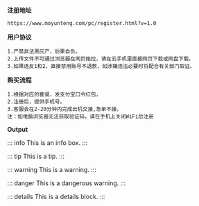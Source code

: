 
**注册地址**

````
https://www.moyunteng.com/pc/register.html?v=1.0

````

**用户协议**

````
1.严禁非法黑灰产，后果自负。
2.上传文件不可通过浏览器在网页拖拉，请在云手机里直接网页下载或网盘下载。
3.如果违反1和2，直接禁用账号不退款，如涉嫌违法必要时将配合有关部门取证。
````

**购买流程**

````
1.根据对应的套餐，发支付宝口令红包，
2.注册后，提供手机号。
3.客服会在2-20分钟内完成云机交接,急单不接。
注：如电脑浏览器无法获取验证码，请在手机上关闭WiFi后注册
````

**Output**

::: info
This is an info box.
:::

::: tip
This is a tip.
:::

::: warning
This is a warning.
:::

::: danger
This is a dangerous warning.
:::

::: details
This is a details block.
:::
